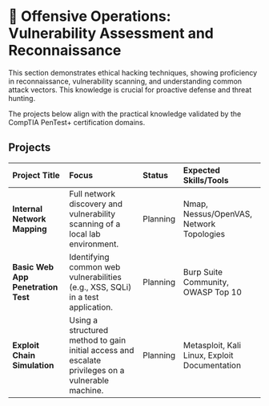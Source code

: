 # 🔴 Offensive Operations: Vulnerability Assessment and Reconnaissance

This section demonstrates ethical hacking techniques, showing proficiency in reconnaissance, vulnerability scanning, and understanding common attack vectors. This knowledge is crucial for proactive defense and threat hunting.

The projects below align with the practical knowledge validated by the CompTIA PenTest+ certification domains.

## Projects

| Project Title | Focus | Status | Expected Skills/Tools |
| :--- | :--- | :--- | :--- |
| **Internal Network Mapping** | Full network discovery and vulnerability scanning of a local lab environment. | Planning | Nmap, Nessus/OpenVAS, Network Topologies |
| **Basic Web App Penetration Test** | Identifying common web vulnerabilities (e.g., XSS, SQLi) in a test application. | Planning | Burp Suite Community, OWASP Top 10 |
| **Exploit Chain Simulation** | Using a structured method to gain initial access and escalate privileges on a vulnerable machine. | Planning | Metasploit, Kali Linux, Exploit Documentation |
